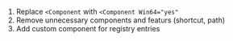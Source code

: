 1. Replace `<Component` with `<Component Win64="yes"`
2. Remove unnecessary components and featurs (shortcut, path)
3. Add custom component for registry entries
